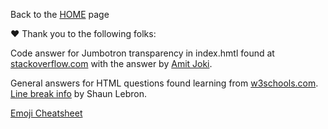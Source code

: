 Back to the [HOME](https://cherylhughey.github.io/hugheys_harbor/) page

:heart: Thank you to the following folks:  

Code answer for Jumbotron transparency in index.hmtl found at [stackoverflow.com](https://stackoverflow.com/questions/22904102/how-to-change-the-background-color-of-jumbrotron">source) with the answer by [Amit Joki](https://stackoverflow.com/users/3001736/amit-joki).  

General answers for HTML questions found learning from [w3schools.com](https://www.w3schools.com/tags/att_a_target.asp).  
[Line break info](https://gist.github.com/shaunlebron/746476e6e7a4d698b373) by Shaun Lebron. 

[Emoji Cheatsheet](https://www.webfx.com/tools/emoji-cheat-sheet/)

